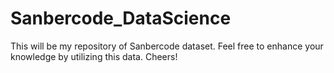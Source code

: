 # Sanbercode_DataScience
 This will be my repository of Sanbercode dataset. Feel free to enhance your knowledge by utilizing this data. Cheers!
